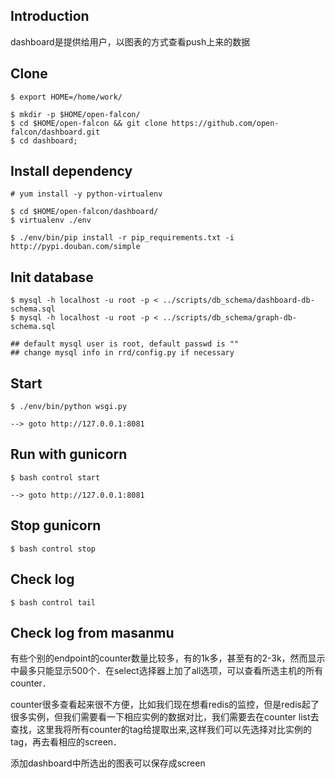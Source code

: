 ## Introduction

dashboard是提供给用户，以图表的方式查看push上来的数据


## Clone

    $ export HOME=/home/work/

    $ mkdir -p $HOME/open-falcon/
    $ cd $HOME/open-falcon && git clone https://github.com/open-falcon/dashboard.git
    $ cd dashboard;

## Install dependency

    # yum install -y python-virtualenv

    $ cd $HOME/open-falcon/dashboard/
    $ virtualenv ./env

    $ ./env/bin/pip install -r pip_requirements.txt -i http://pypi.douban.com/simple


## Init database

    $ mysql -h localhost -u root -p < ../scripts/db_schema/dashboard-db-schema.sql
    $ mysql -h localhost -u root -p < ../scripts/db_schema/graph-db-schema.sql

    ## default mysql user is root, default passwd is ""
    ## change mysql info in rrd/config.py if necessary


## Start

    $ ./env/bin/python wsgi.py

    --> goto http://127.0.0.1:8081


## Run with gunicorn

    $ bash control start

    --> goto http://127.0.0.1:8081


## Stop gunicorn

    $ bash control stop

## Check log

    $ bash control tail

## Check log from masanmu
有些个别的endpoint的counter数量比较多，有的1k多，甚至有的2-3k，然而显示中最多只能显示500个．在select选择器上加了all选项，可以查看所选主机的所有counter．
>
counter很多查看起来很不方便，比如我们现在想看redis的监控，但是redis起了很多实例，但我们需要看一下相应实例的数据对比，我们需要去在counter list去查找，这里我将所有counter的tag给提取出来,这样我们可以先选择对比实例的tag，再去看相应的screen．
>
添加dashboard中所选出的图表可以保存成screen
